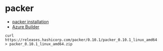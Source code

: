# packer

- [packer installation](https://www.packer.io/docs/installation.html)
- [Azure Builder](https://www.packer.io/docs/builders/azure.html)

```
curl https://releases.hashicorp.com/packer/0.10.1/packer_0.10.1_linux_amd64.zip > packer_0.10.1_linux_amd64.zip
```


